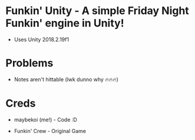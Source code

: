 # Funkin' Unity - A simple Friday Night Funkin' engine in Unity!

* Uses Unity 2018.2.19f1

# Problems

* Notes aren't hittable (lwk dunno why :fire::fire::fire:)

# Creds

* maybekoi (me!) - Code :D

* Funkin' Crew - Original Game
